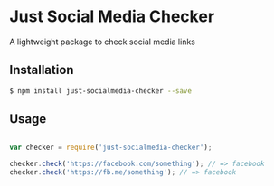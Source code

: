 # Just Social Media Checker
A lightweight package to check social media links

## Installation
```bash
$ npm install just-socialmedia-checker --save
```
## Usage
```javascript

var checker = require('just-socialmedia-checker');

checker.check('https://facebook.com/something'); // => facebook
checker.check('https://fb.me/something'); // => facebook
```
